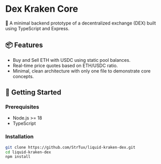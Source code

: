 # Dex Kraken Core

🦑 A minimal backend prototype of a decentralized exchange (DEX) built using TypeScript and Express.

## 📦 Features

- Buy and Sell ETH with USDC using static pool balances.
- Real-time price quotes based on ETH/USDC ratio.
- Minimal, clean architecture with only one file to demonstrate core concepts.

## 🚀 Getting Started

### Prerequisites

- Node.js >= 18
- TypeScript

### Installation

```bash
git clone https://github.com/StrTux/liquid-kraken-dex.git
cd liquid-kraken-dex
npm install
